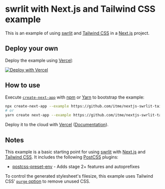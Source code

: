 # swrlit with Next.js and Tailwind CSS example

This is an example of using [swrlit](https://swrlit.me) and [Tailwind CSS](https://tailwindcss.com) in a [Next.js](https://nextjs.org/) project.

## Deploy your own

Deploy the example using [Vercel](https://vercel.com):

[![Deploy with Vercel](https://vercel.com/button)](https://vercel.com/import/project?template=https://github.com/itme/nextjs-swrlit-tailwindcss)

## How to use

Execute [`create-next-app`](https://github.com/vercel/next.js/tree/canary/packages/create-next-app) with [npm](https://docs.npmjs.com/cli/init) or [Yarn](https://yarnpkg.com/lang/en/docs/cli/create/) to bootstrap the example:

```bash
npx create-next-app --example https://github.com/itme/nextjs-swrlit-tailwindcss nextjs-swrlit-tailwindcss-app
# or
yarn create next-app --example https://github.com/itme/nextjs-swrlit-tailwindcss nextjs-swrlit-tailwindcss-app
```

Deploy it to the cloud with [Vercel](https://vercel.com/import?filter=next.js&utm_source=github&utm_medium=readme&utm_campaign=next-example) ([Documentation](https://nextjs.org/docs/deployment)).

## Notes

This example is a basic starting point for using [swrlit](https://swrlit.me) with [Next.js](https://nextjs.org/) and [Tailwind CSS](https://tailwindcss.com). It includes the following [PostCSS](https://github.com/postcss/postcss) plugins:

- [postcss-preset-env](https://preset-env.cssdb.org/) - Adds stage 2+ features and autoprefixes

To control the generated stylesheet's filesize, this example uses Tailwind CSS' [`purge` option](https://tailwindcss.com/docs/controlling-file-size/#removing-unused-css) to remove unused CSS.
